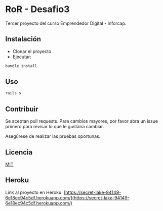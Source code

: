 # RoR - Desafio3

Tercer proyecto del curso Emprendedor Digital - Inforcap.

## Instalación

- Clonar el proyecto
- Ejecutar:

```bash
bundle install
```

## Uso

```bash
rails s
```

## Contribuir

Se aceptan pull requests. Para cambios mayores, por favor abra un issue primero
para revisar lo que le gustaría cambiar.

Asegúrese de realizar las pruebas oportunas.

## Licencia

[MIT](https://choosealicense.com/licenses/mit/)

## Heroku

Link al proyecto en Heroku:
[https://secret-lake-94149-6e18ec94c5df.herokuapp.com/](https://secret-lake-94149-6e18ec94c5df.herokuapp.com/)
